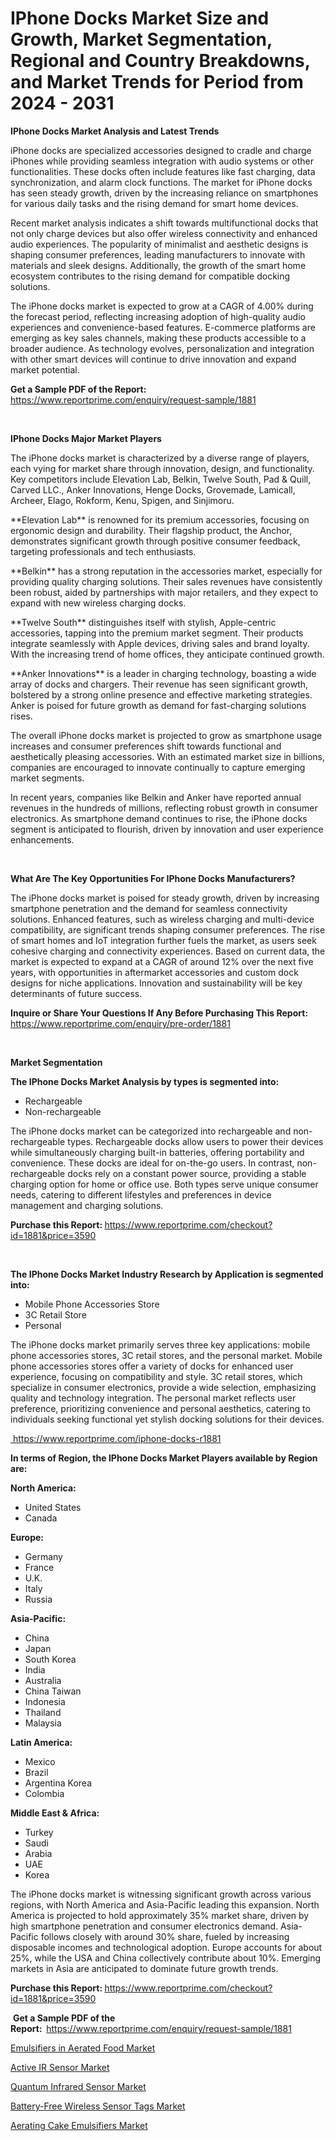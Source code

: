 <p><h1>IPhone Docks Market Size and Growth, Market Segmentation, Regional and Country Breakdowns, and Market Trends for Period from 2024 -  2031</h1></p><p><strong>IPhone Docks Market Analysis and Latest Trends</strong></p>
<p><p>iPhone docks are specialized accessories designed to cradle and charge iPhones while providing seamless integration with audio systems or other functionalities. These docks often include features like fast charging, data synchronization, and alarm clock functions. The market for iPhone docks has seen steady growth, driven by the increasing reliance on smartphones for various daily tasks and the rising demand for smart home devices.</p><p>Recent market analysis indicates a shift towards multifunctional docks that not only charge devices but also offer wireless connectivity and enhanced audio experiences. The popularity of minimalist and aesthetic designs is shaping consumer preferences, leading manufacturers to innovate with materials and sleek designs. Additionally, the growth of the smart home ecosystem contributes to the rising demand for compatible docking solutions.</p><p>The iPhone docks market is expected to grow at a CAGR of 4.00% during the forecast period, reflecting increasing adoption of high-quality audio experiences and convenience-based features. E-commerce platforms are emerging as key sales channels, making these products accessible to a broader audience. As technology evolves, personalization and integration with other smart devices will continue to drive innovation and expand market potential.</p></p>
<p><strong>Get a Sample PDF of the Report:&nbsp;</strong> <a href="https://www.reportprime.com/enquiry/request-sample/1881">https://www.reportprime.com/enquiry/request-sample/1881</a></p>
<p>&nbsp;</p>
<p><strong>IPhone Docks Major Market Players</strong></p>
<p><p>The iPhone docks market is characterized by a diverse range of players, each vying for market share through innovation, design, and functionality. Key competitors include Elevation Lab, Belkin, Twelve South, Pad & Quill, Carved LLC., Anker Innovations, Henge Docks, Grovemade, Lamicall, Archeer, Elago, Rokform, Kenu, Spigen, and Sinjimoru.</p><p>**Elevation Lab** is renowned for its premium accessories, focusing on ergonomic design and durability. Their flagship product, the Anchor, demonstrates significant growth through positive consumer feedback, targeting professionals and tech enthusiasts.</p><p>**Belkin** has a strong reputation in the accessories market, especially for providing quality charging solutions. Their sales revenues have consistently been robust, aided by partnerships with major retailers, and they expect to expand with new wireless charging docks.</p><p>**Twelve South** distinguishes itself with stylish, Apple-centric accessories, tapping into the premium market segment. Their products integrate seamlessly with Apple devices, driving sales and brand loyalty. With the increasing trend of home offices, they anticipate continued growth.</p><p>**Anker Innovations** is a leader in charging technology, boasting a wide array of docks and chargers. Their revenue has seen significant growth, bolstered by a strong online presence and effective marketing strategies. Anker is poised for future growth as demand for fast-charging solutions rises.</p><p>The overall iPhone docks market is projected to grow as smartphone usage increases and consumer preferences shift towards functional and aesthetically pleasing accessories. With an estimated market size in billions, companies are encouraged to innovate continually to capture emerging market segments.</p><p>In recent years, companies like Belkin and Anker have reported annual revenues in the hundreds of millions, reflecting robust growth in consumer electronics. As smartphone demand continues to rise, the iPhone docks segment is anticipated to flourish, driven by innovation and user experience enhancements.</p></p>
<p>&nbsp;</p>
<p><strong>What Are The Key Opportunities For IPhone Docks Manufacturers?</strong></p>
<p><p>The iPhone docks market is poised for steady growth, driven by increasing smartphone penetration and the demand for seamless connectivity solutions. Enhanced features, such as wireless charging and multi-device compatibility, are significant trends shaping consumer preferences. The rise of smart homes and IoT integration further fuels the market, as users seek cohesive charging and connectivity experiences. Based on current data, the market is expected to expand at a CAGR of around 12% over the next five years, with opportunities in aftermarket accessories and custom dock designs for niche applications. Innovation and sustainability will be key determinants of future success.</p></p>
<p><strong>Inquire or Share Your Questions If Any Before Purchasing This Report:</strong> <a href="https://www.reportprime.com/enquiry/pre-order/1881">https://www.reportprime.com/enquiry/pre-order/1881</a></p>
<p>&nbsp;</p>
<p><strong>Market Segmentation</strong></p>
<p><strong>The IPhone Docks Market Analysis by types is segmented into:</strong></p>
<p><ul><li>Rechargeable</li><li>Non-rechargeable</li></ul></p>
<p><p>The iPhone docks market can be categorized into rechargeable and non-rechargeable types. Rechargeable docks allow users to power their devices while simultaneously charging built-in batteries, offering portability and convenience. These docks are ideal for on-the-go users. In contrast, non-rechargeable docks rely on a constant power source, providing a stable charging option for home or office use. Both types serve unique consumer needs, catering to different lifestyles and preferences in device management and charging solutions.</p></p>
<p><strong>Purchase this Report:&nbsp;</strong><a href="https://www.reportprime.com/checkout?id=1881&price=3590">https://www.reportprime.com/checkout?id=1881&price=3590</a></p>
<p>&nbsp;</p>
<p><strong>The IPhone Docks Market Industry Research by Application is segmented into:</strong></p>
<p><ul><li>Mobile Phone Accessories Store</li><li>3C Retail Store</li><li>Personal</li></ul></p>
<p><p>The iPhone docks market primarily serves three key applications: mobile phone accessories stores, 3C retail stores, and the personal market. Mobile phone accessories stores offer a variety of docks for enhanced user experience, focusing on compatibility and style. 3C retail stores, which specialize in consumer electronics, provide a wide selection, emphasizing quality and technology integration. The personal market reflects user preference, prioritizing convenience and personal aesthetics, catering to individuals seeking functional yet stylish docking solutions for their devices.</p></p>
<p><a href="https://www.reportprime.com/iphone-docks-r1881">&nbsp;https://www.reportprime.com/iphone-docks-r1881</a></p>
<p><strong>In terms of Region, the IPhone Docks Market Players available by Region are:</strong></p>
<p>
    <p> <strong> North America: </strong>
        <ul>
            <li>United States</li>
            <li>Canada</li>
        </ul>
        </p> 
    <p> <strong> Europe: </strong>
        <ul>
            <li>Germany</li>
            <li>France</li>
            <li>U.K.</li>
            <li>Italy</li>
            <li>Russia</li>
        </ul>
        </p> 
    <p> <strong> Asia-Pacific: </strong>
        <ul>
            <li>China</li>
            <li>Japan</li>
            <li>South Korea</li>
            <li>India</li>
            <li>Australia</li>
            <li>China Taiwan</li>
            <li>Indonesia</li>
            <li>Thailand</li>
            <li>Malaysia</li>
        </ul>
        </p> 
    <p> <strong> Latin America: </strong>
        <ul>
            <li>Mexico</li>
            <li>Brazil</li>
            <li>Argentina Korea</li>
            <li>Colombia</li>
        </ul>
        </p> 
    <p> <strong> Middle East & Africa: </strong>
        <ul>
            <li>Turkey</li>
            <li>Saudi</li>
            <li>Arabia</li>
            <li>UAE</li>
            <li>Korea</li>
        </ul>
    </p>
    </p>
<p><p>The iPhone docks market is witnessing significant growth across various regions, with North America and Asia-Pacific leading this expansion. North America is projected to hold approximately 35% market share, driven by high smartphone penetration and consumer electronics demand. Asia-Pacific follows closely with around 30% share, fueled by increasing disposable incomes and technological adoption. Europe accounts for about 25%, while the USA and China collectively contribute about 10%. Emerging markets in Asia are anticipated to dominate future growth trends.</p></p>
<p><strong>Purchase this Report: </strong><a href="https://www.reportprime.com/checkout?id=1881&price=3590">https://www.reportprime.com/checkout?id=1881&price=3590</a></p>
<p>&nbsp;<strong>Get a Sample PDF of the Report:&nbsp;&nbsp;</strong><a href="https://www.reportprime.com/enquiry/request-sample/1881">https://www.reportprime.com/enquiry/request-sample/1881</a></p>
<p><strong></strong></p>
<p><p><a href="https://medium.com/@emiliomartelli542/emulsifiers-in-aerated-food-market-size-market-segmentation-market-trends-and-growth-analysis-3232c9cd1d25">Emulsifiers in Aerated Food Market</a></p><p><a href="https://www.linkedin.com/pulse/what-driving-global-active-ir-sensor-market-dive-trends-applications-cmqwf?trackingId=t0XS1x23RZ6xjQrhBUOTJA%3D%3D">Active IR Sensor Market</a></p><p><a href="https://www.linkedin.com/pulse/global-quantum-infrared-sensor-market-product-type-application-eqmbf?trackingId=CgkQm9h2SjyorfznuCx%2FHw%3D%3D">Quantum Infrared Sensor Market</a></p><p><a href="https://issuu.com/reportprime-2/docs/battery-free-wireless-sensor-tags-m_7a79a4199a9785">Battery-Free Wireless Sensor Tags Market</a></p><p><a href="https://medium.com/@emiliomartelli542/deep-dive-into-the-aerating-cake-emulsifiers-market-itstrends-market-segmentation-and-6068ee0fbb60">Aerating Cake Emulsifiers Market</a></p></p>